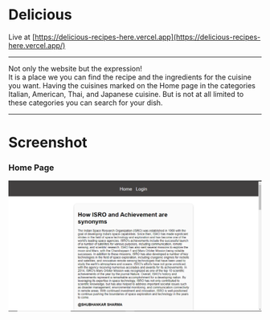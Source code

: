 # Delicious
Live at [https://delicious-recipes-here.vercel.app](https://delicious-recipes-here.vercel.app/)

***
Not only the website but the expression!
<br>
It is a place we you can find the recipe and the ingredients for the cuisine you want. Having the cuisines marked on the Home page in the categories Italian, American, Thai, and Japanese cuisine. But is not at all limited to these categories you can search for your dish.

***
# Screenshot

### Home Page

<img align="center" src="https://raw.githubusercontent.com/shubhankarsharma876/blogging-website/main/home.png"/>
